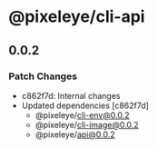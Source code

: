 # @pixeleye/cli-api

## 0.0.2

### Patch Changes

- c862f7d: Internal changes
- Updated dependencies [c862f7d]
  - @pixeleye/cli-env@0.0.2
  - @pixeleye/cli-image@0.0.2
  - @pixeleye/api@0.0.2
